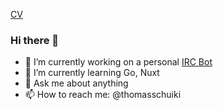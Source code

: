 [CV](cv/vitae.yml)
### Hi there 👋

- 🔭 I’m currently working on a personal [IRC Bot](https://gitlab.com/thomasschuiki/juicybotv2)
- 🌱 I’m currently learning Go, Nuxt
- 💬 Ask me about anything
- 📫 How to reach me: @thomasschuiki

<!--
**thomasschuiki/thomasschuiki** is a ✨ _special_ ✨ repository because its `README.md` (this file) appears on your GitHub profile.
-->
